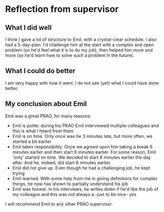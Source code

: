 # Reflection from supervisor

## What I did well

I think I gave a lot of structure to Emil, 
with a crystal-clear schedule. 
I also had a 5-day-plan:
I'd challenge him at the start with a complex and open problem
(so he'd feel what it is to do my job), 
then helped him more and more (so he'd learn how to solve such
a problem in the future).

## What I could do better

I am very happy with how it went. 
I do not see (yet) what I could have done better.

## My conclusion about Emil

Emil was a great PRAO, for many reasons:

- Emil is polite: during his PRAO Emil interviewed multiple colleagues
  and this is what I heard from them
- Emil is on time. Only once was he 3 minutes late, but more often,
  we started a bit earlier
- Emil takes responsibility. Once we agreed upon him taking a break 6 minutes
  earlier and then start 6 minutes earlier. For some reason, Emil 'only'
  started on time. We decided to start 6 minutes earlier the day after.
  And he, indeed, did start 6 minutes earlier. 
- Emil did not give up. Even though he had a challenging job,
  he kept trying
- Emil learned. With some help from me in giving definitions for complex
  things, he now has shown to partially understand his job
- Emil was honest. In his interviews, he writes down if he'd like the
  job of my colleague and this was not always a -just to be nice- yes 

I will recommend Emil to any other PRAO supervisor.
  
